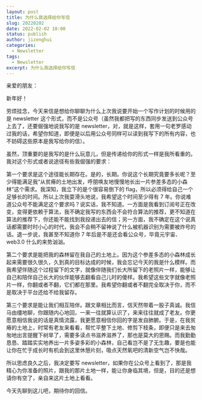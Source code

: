 ```yaml
---
layout: post
title: 为什么我选择给你写信
slug: 20220202
date: 2022-02-02 10:00
status: publish
author: jizenghui
categories: 
  - Newsletter
tags:
  - Newsletter
excerpt: 为什么我选择给你写信
---
```


亲爱的朋友：  

新年好！  

劳烦挂念，今天来信是想给你聊聊为什么上次我说要开始一个写作计划的时候用的是 newsletter 这个形式，而不是公众号（虽然我都把写的东西同步发送到公众号上去了，还要倔强地说我写的是 newsletter，对，就是这样，套用一句老罗感动过我的话，希望你知道，即便是以后用公众号同样可以读到我写下的所有内容，也不妨碍这些原本是我写给你的信）。  

虽然，顶重要的是我写的是什么玩意儿，但是传递给你的形式一样是我所看重的。我对这个形式或者说途径有些我倔强的要求：  

第一个要求是这个途径能长期存在。是的，长期。你说这个长期究竟要多长呢？至少得能满足我“从贫瘠的土地出发，呼朋唤友地慢慢地长出一片参差多态的小森林”这个需求。我深知，我立下的是个很容易倒下的 flag，所以必须得给自己一个足够长的时间。所以上次我耍滑头地说，我希望这个时间至少得有 7 年。你说难道公众号不能满足这个要求吗？说实话，我不知道。一方面是我看到订阅号正在改变，变得更依赖于算法，我不确定我写的东西会不会符合算法的推荐，更不知道在算法的推荐下，你还能不能找到我投递出去的信；另一方面，我不确定在这个说真话都需要时时小心的时代，我会不会稍不留神说了什么被机器识别为需要被炸号的话。退一步说，我甚至不知道你 7 年后是不是还会看公众号，毕竟元宇宙、web3.0 什么的来势汹汹。  

第二个要求是能把我的森林留在我自己的土地上。因为这个参差多态的小森林成长起来需要很久很久，久到真的目标达成的时候，我会忘记今天的我是什么模样。而我希望伴随这个过程留下的文字，就像伴随我们长大所留下的老照片一样，能够让自己和陪伴自己长大的伙伴能够去翻看自己儿时的傻样。我希望这些文字就像老照片一样，你翻或者不翻，它们都在那里。我希望你翻或者不翻完全取决于你，而不是取决于平台还给不给我留存。  

第三个要求是能让我们相互陪伴。跟文章相比而言，信天然带着一股子真诚。我信马由缰地聊，你跟随内心地回，一来一往就算认识了，来来往往就成了老友。你更愿意相信我说的话是真情流露，我更愿意相信你回的字是发自肺腑。于是，在我贫瘠的土地上，时常有老友来看看，帮忙平整下土地、修剪下枝条，即便只是来去匆匆地出言提醒下树旱了，需要多读点书滋养滋养了，那也是莫大的恩赐。而我勤勤恳恳、踏踏实实地养出一片多姿多彩的小森林，自己看岂不是了无生趣，要是也能让你在忙于成长时有机会到这里休憩片刻，吸点天然氧吧的清新空气岂不快哉。  

所以思虑良久之后，我决定要写 newsletter，如果你在公众号上看到了，那是我精心为你准备的照片，跟我的那片土地一样，能让你身临其境，但是，目的还是想请你有空了，亲自来这片土地上看看。  

今天先聊到这儿吧，期待你的回信。
